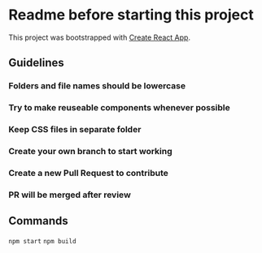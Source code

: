 # Readme before starting this project

This project was bootstrapped with [Create React App](https://github.com/facebook/create-react-app).

## Guidelines

### Folders and file names should be lowercase

### Try to make reuseable components whenever possible

### Keep CSS files in separate folder

### Create your own branch to start working

### Create a new Pull Request to contribute

### PR will be merged after review

## Commands

`npm start`
`npm build`
